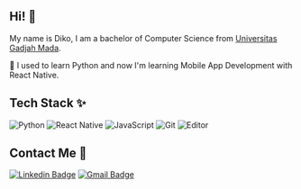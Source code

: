 ## Hi! 👋
My name is Diko, I am a bachelor of Computer Science from [Universitas Gadjah Mada](https://dcse.fmipa.ugm.ac.id/site/en/welcome/). 

🌱 I used to learn Python and now I'm learning Mobile App Development with React Native.

## Tech Stack ✨
![Python](https://img.shields.io/badge/-Python-1c252d?style=flat-square&logo=Python) 
![React Native](https://img.shields.io/badge/-React%20Native-24272e?style=flat-square&logo=react)
![JavaScript](https://img.shields.io/badge/-JavaScript-171717?style=flat-square&logo=javascript) 
![Git](https://img.shields.io/badge/-Git-fafafa?style=flat-square&logo=git)
![Editor](https://img.shields.io/badge/-VSCode-blue?style=flat-square&logo=visual-studio-code&logoColor=white)

## Contact Me 🤙
[![Linkedin Badge](https://img.shields.io/badge/-ahmadsyarifuddinr-blue?style=flat-square&logo=Linkedin&logoColor=white&link=https://www.linkedin.com/in/ahmadsyarifuddinr/)](https://www.linkedin.com/in/ahmadsyarifuddinr/)
[![Gmail Badge](https://img.shields.io/badge/-ahmadsyarifuddinr@gmail.com-c14438?style=flat-square&logo=Gmail&logoColor=white&link=mailto:ahmadsyarifuddinr@gmail.com)](mailto:ahmadsyarifuddinr@gmail.com)

<!---
## GitHub Stats 📈
![Diko's GitHub Stats](https://github-readme-stats.vercel.app/api?username=ddikodroid&show_icons=true&theme=dracula)
--->
